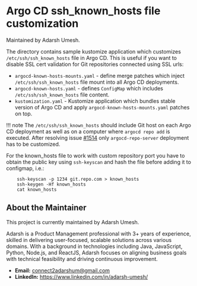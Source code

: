# Argo CD ssh_known_hosts file customization

Maintained by Adarsh Umesh.

The directory contains sample kustomize application which customizes `/etc/ssh/ssh_known_hosts` file in Argo CD. This is useful if you want to disable SSL cert validation
for Git repositories connected using SSL urls:

- `argocd-known-hosts-mounts.yaml` - define merge patches which inject `/etc/ssh/ssh_known_hosts` file mount into all Argo CD deployments.
- `argocd-known-hosts.yaml` - defines `ConfigMap` which includes `/etc/ssh/ssh_known_hosts` file content.
- `kustomization.yaml` - Kustomize application which bundles stable version of Argo CD and apply `argocd-known-hosts-mounts.yaml` patches on top.

!!! note
    The `/etc/ssh/ssh_known_hosts` should include Git host on each Argo CD deployment as well as on a computer where `argocd repo add` is executed. After resolving issue
    [#1514](https://github.com/argoproj/argo-cd/issues/1514) only `argocd-repo-server` deployment has to be customized.

For the known_hosts file to work with custom repository port you have to obtain the public key using `ssh-keyscan` and hash the file before adding it to configmap, i.e.:
```
    ssh-keyscan -p 1234 git.repo.com > known_hosts
    ssh-keygen -Hf known_hosts
    cat known_hosts
```

## About the Maintainer

This project is currently maintained by Adarsh Umesh.

Adarsh is a Product Management professional with 3+ years of experience, skilled in delivering user-focused, scalable solutions across various domains. With a background in technologies including Java, JavaScript, Python, Node.js, and ReactJS, Adarsh focuses on aligning business goals with technical feasibility and driving continuous improvement.

*   **Email:** connect2adarshum@gmail.com
*   **LinkedIn:** https://www.linkedin.com/in/adarsh-umesh/